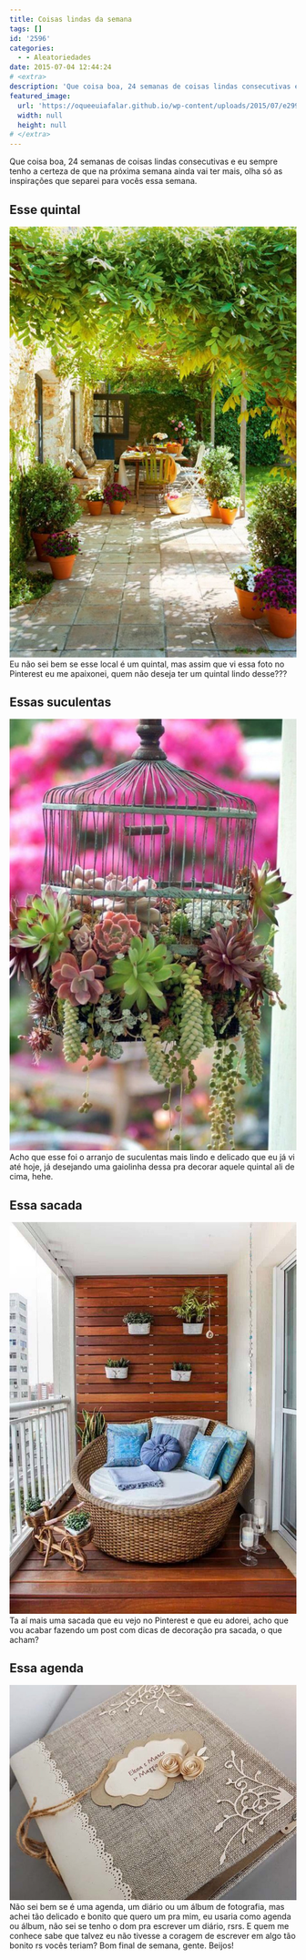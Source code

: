 ```yaml
---
title: Coisas lindas da semana
tags: []
id: '2596'
categories:
  - - Aleatoriedades
date: 2015-07-04 12:44:24
# <extra>
description: 'Que coisa boa, 24 semanas de coisas lindas consecutivas e eu sempre tenho a certeza de que na próxima semana ainda vai ter mais, olha só as inspirações que separei para vocês essa semana. Esse quintal Eu não sei bem se esse local é um quintal, mas assim que vi essa foto no Pinterest eu me apaixonei, quem não deseja ter um quintal lindo desse??? Essas suculentas Acho que esse foi o arranjo de suculentas mais lindo e delicado que eu já vi até hoje, já desejando uma gaiolinha dessa pra decorar aquele quintal ali de cima, hehe. Essa sacada Ta aí mais uma sacada que eu vejo no Pinterest e que eu adorei, acho que vou acabar fazendo um post com dicas de decoração pra sacada, o que acham? Essa agenda Não sei bem se é uma agenda, um &hellip;'
featured_image: 
  url: 'https://oqueeuiafalar.github.io/wp-content/uploads/2015/07/e299e526771975663b59361382126cfa-682x1024.jpg'
  width: null
  height: null
# </extra>
---
```


Que coisa boa, 24 semanas de coisas lindas consecutivas e eu sempre tenho a certeza de que na próxima semana ainda vai ter mais, olha só as inspirações que separei para vocês essa semana.

## Esse quintal

[![quintal florido ](/wp-content/uploads/2015/07/e299e526771975663b59361382126cfa-682x1024.jpg)](/wp-content/uploads/2015/07/e299e526771975663b59361382126cfa.jpg) Eu não sei bem se esse local é um quintal, mas assim que vi essa foto no Pinterest eu me apaixonei, quem não deseja ter um quintal lindo desse???

## Essas suculentas

[![arranjo com suculentas ](/wp-content/uploads/2015/07/7b5b8ddbc089a5dfe39dd4947dad93a3-681x1024.jpg)](/wp-content/uploads/2015/07/7b5b8ddbc089a5dfe39dd4947dad93a3.jpg) Acho que esse foi o arranjo de suculentas mais lindo e delicado que eu já vi até hoje, já desejando uma gaiolinha dessa pra decorar aquele quintal ali de cima, hehe.

## Essa sacada

[![sacada gourmet ](/wp-content/uploads/2015/07/fc663b4f7a76dd6304d34cff3d90481d.jpg)](/wp-content/uploads/2015/07/fc663b4f7a76dd6304d34cff3d90481d.jpg) Ta aí mais uma sacada que eu vejo no Pinterest e que eu adorei, acho que vou acabar fazendo um post com dicas de decoração pra sacada, o que acham?

## Essa agenda

[![agenda vintage](/wp-content/uploads/2015/07/f73295bb8842d7ae88fbdcb7dc811126.jpg)](/wp-content/uploads/2015/07/f73295bb8842d7ae88fbdcb7dc811126.jpg) Não sei bem se é uma agenda, um diário ou um álbum de fotografia, mas achei tão delicado e bonito que quero um pra mim, eu usaria como agenda ou álbum, não sei se tenho o dom pra escrever um diário, rsrs. E quem me conhece sabe que talvez eu não tivesse a coragem de escrever em algo tão bonito rs vocês teriam? Bom final de semana, gente. Beijos!
